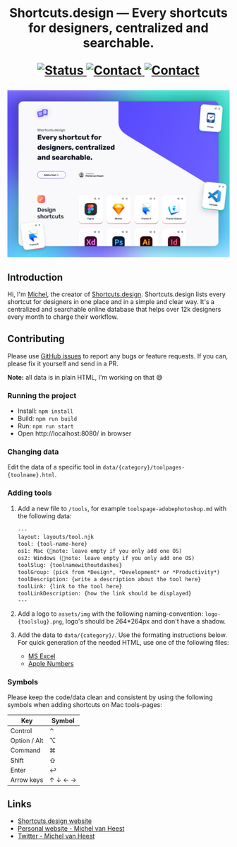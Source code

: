 <h1 align="center">
  Shortcuts.design — Every shortcuts for designers, centralized and searchable.<br>
  <p align="center">
	  <a href="https://stats.uptimerobot.com/kXWkYTnGQn">
	    <img src="https://img.shields.io/badge/status-stable-green.svg?style=flat" alt="Status">
	    <a href="https://app.netlify.com/sites/agitated-poincare-681d60/deploys">
	    <img src="https://api.netlify.com/api/v1/badges/1290ea78-7896-43cc-b8af-3742cc51f0d5/deploy-status" alt="Contact">
	  </a>
	  <a href="https://twitter.com/michelvanheest">
	    <img src="https://img.shields.io/badge/contact-michelvanheest-blue.svg?style=flat" alt="Contact">
	  </a>
  </p>
</h1>



![Shortcuts.design V2.0](shortcuts-design-social.jpg)

## Introduction
Hi, I'm [Michel](https://www.michelvanheest.com), the creator of [Shortcuts.design](https://shortcuts.design). Shortcuts.design lists every shortcut for designers in one place and in a simple and clear way. It's a centralized and searchable online database that helps over 12k designers every month to charge their workflow.

## Contributing
Please use [GitHub issues](https://github.com/michelvanheest/shortcuts-design-data/issues/new) to report any bugs or feature requests. If you can, please fix it yourself and send in a PR.

**Note:** all data is in plain HTML, I'm working on that 😅

### Running the project
- Install: `npm install`
- Build: `npm run build`
- Run: `npm run start`
- Open http://localhost:8080/ in browser

### Changing data
Edit the data of a specific tool in `data/{category}/toolpages-{toolname}.html`.

### Adding tools
1. Add a new file to `/tools`, for example `toolspage-adobephotoshop.md` with the following data:

	```
	---
	layout: layouts/tool.njk
	tool: {tool-name-here}
	os1: Mac (🚨note: leave empty if you only add one OS)
	os2: Windows (🚨note: leave empty if you only add one OS)
	toolSlug: {toolnamewithoutdashes}
	toolGroup: (pick from *Design*, *Development* or *Productivity*)
	toolDescription: {write a description about the tool here}
	toolLink: {link to the tool here}
	toolLinkDescription: {how the link should be displayed}
	---
	```
2. Add a logo to `assets/img` with the following naming-convention: `logo-{toolslug}.png`, logo's should be 264*264px and don't have a shadow.
3. Add the data to `data/{category}/`. Use the formating instructions below. For quick generation of the needed HTML, use one of the following files:
	- <a href="https://github.com/michelvanheest/shortcuts-design-data/blob/master/docs/Shortcuts.design-data-creator.xlsx">MS Excel</a>
	- <a href="https://github.com/michelvanheest/shortcuts-design-data/blob/master/docs/Shortcuts.design-data-creator.numbers">Apple Numbers</a>

### Symbols

Please keep the code/data clean and consistent by using the following symbols when adding shortcuts on Mac tools-pages:

| Key | Symbol |
|---|---|
| Control | ⌃ |
| Option / Alt | ⌥ |
| Command | ⌘ |
| Shift | ⇧ |
| Enter | ↩ |
| Arrow keys | ↑ ↓ ← → |


## Links
- [Shortcuts.design website](http://shortcuts.design/)
- [Personal website - Michel van Heest](https://www.michelvanheest.com)
- [Twitter - Michel van Heest](https://twitter.com/michelvanheest)
